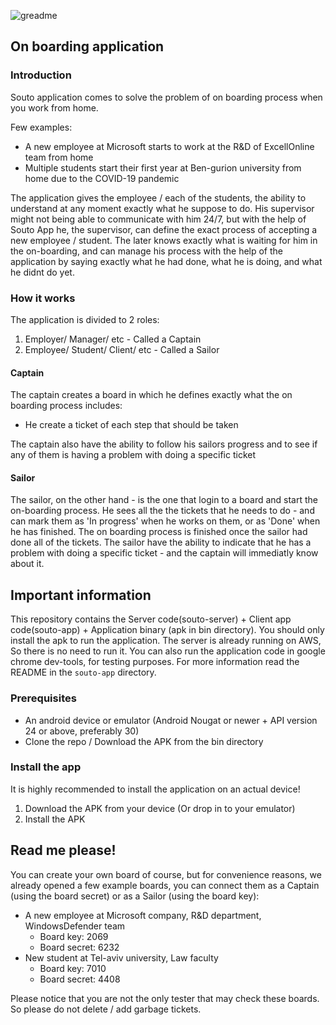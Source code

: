![greadme](https://user-images.githubusercontent.com/10087174/99705315-3d830f80-2aa2-11eb-9c80-27ffe8f89479.png)

## On boarding application

### Introduction
Souto application comes to solve the problem of on boarding process when you work from home.

Few examples: 
* A new employee at Microsoft starts to work at the R&D of ExcellOnline team from home
* Multiple students start their first year at Ben-gurion university from home due to the COVID-19 pandemic

The application gives the employee / each of the students, the ability to understand at any moment exactly what he suppose to do.
His supervisor might not being able to communicate with him 24/7, but with the help of Souto App he, the supervisor, can define the exact process of accepting a new employee / student.
The later knows exactly what is waiting for him in the on-boarding, and can manage his process with the help of the application by saying exactly what he had done, what he is doing, and what he didnt do yet.

### How it works
The application is divided to 2 roles:
1. Employer/ Manager/ etc - Called a Captain
2. Employee/ Student/ Client/ etc - Called a Sailor

#### Captain
The captain creates a board in which he defines exactly what the on boarding process includes:
* He create a ticket of each step that should be taken

The captain also have the ability to follow his sailors progress and to see if any of them is having a problem with doing a specific ticket

#### Sailor
The sailor, on the other hand - is the one that login to a board and start the on-boarding process. He sees all the the tickets that he needs to do - and can mark them as 'In progress' when he works on them, or as 'Done' when he has finished.
The on boarding process is finished once the sailor had done all of the tickets.
The sailor have the ability to indicate that he has a problem with doing a specific ticket - and the captain will immediatly know about it.


## Important information
This repository contains the Server code(souto-server) + Client app code(souto-app) + Application binary (apk in bin directory).
You should only install the apk to run the application. The server is already running on AWS, So there is no need to run it.
You can also run the application code in google chrome dev-tools, for testing purposes. For more information read the README in the `souto-app` directory.

### Prerequisites
* An android device or emulator (Android Nougat or newer + API version 24 or above, preferably 30)
* Clone the repo / Download the APK from the bin directory

### Install the app
It is highly recommended to install the application on an actual device!

1. Download the APK from your device (Or drop in to your emulator)
2. Install the APK

## Read me please!
You can create your own board of course, but for convenience reasons, we already opened a few example boards, you can connect them as a Captain (using the board secret) or as a Sailor (using the board key):
* A new employee at Microsoft company, R&D department, WindowsDefender team 
  * Board key: 2069
  * Board secret: 6232
* New student at Tel-aviv university, Law faculty
  * Board key: 7010
  * Board secret: 4408

Please notice that you are not the only tester that may check these boards. So please do not delete / add garbage tickets.
